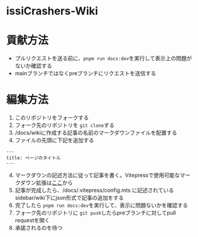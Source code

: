 # issiCrashers-Wiki

# 貢献方法

- プルリクエストを送る前に、`pnpm run docs:dev`を実行して表示上の問題がないか確認する
- mainブランチではなくpreブランチにリクエストを送信する

# 編集方法

1. このリポジトリをフォークする
2. フォーク先のリポジトリを `git clone`する
3. /docs/wikiに作成する記事の名前のマークダウンファイルを配置する
4. ファイルの先頭に下記を追加する

```
---
title: ページのタイトル
---
```

4. マークダウンの記述方法に従って記事を書く。Vitepressで使用可能なマークダウン拡張は[ここ](https://vitepress.dev/guide/markdown)から
5. 記事が完成したら、/docs/.vitepress/config.mts に記述されているsidebar/wiki下にjson形式で記事の追加をする
6. 完了したら `pnpm run docs:dev`を実行して、表示に問題ないかを確認する
7. フォーク先のリポジトリに `git push`したらpreブランチに対してpull requestを開く
8. 承諾されるのを待つ

